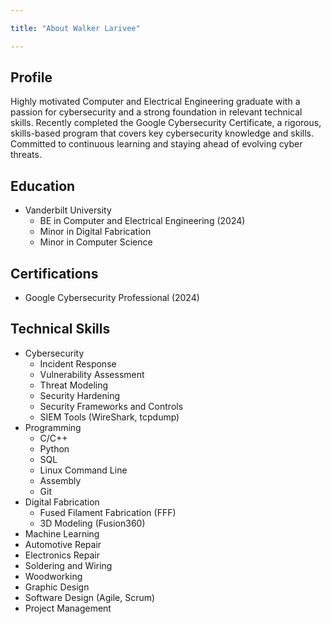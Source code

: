 ```yaml
---

title: "About Walker Larivee"

---
```


## Profile
Highly motivated Computer and Electrical Engineering graduate with a passion for cybersecurity and a strong foundation
in relevant technical skills. Recently completed the Google Cybersecurity Certificate, a rigorous, skills-based program that
covers key cybersecurity knowledge and skills. Committed to continuous learning and staying ahead of evolving cyber
threats.


## Education 

* Vanderbilt University
  * BE in Computer and Electrical Engineering (2024)
  * Minor in Digital Fabrication
  * Minor in Computer Science
 
## Certifications

* Google Cybersecurity Professional (2024)

## Technical Skills

* Cybersecurity
  * Incident Response
  * Vulnerability Assessment
  * Threat Modeling
  * Security Hardening
  * Security Frameworks and Controls
  * SIEM Tools (WireShark, tcpdump)
* Programming
  * C/C++
  * Python
  * SQL
  * Linux Command Line
  * Assembly
  * Git
* Digital Fabrication
  * Fused Filament Fabrication (FFF)
  * 3D Modeling (Fusion360)
* Machine Learning
* Automotive Repair
* Electronics Repair
* Soldering and Wiring
* Woodworking
* Graphic Design
* Software Design (Agile, Scrum)
* Project Management
